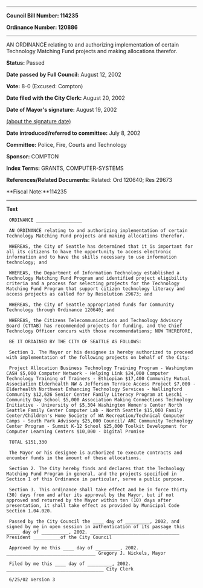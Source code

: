 

********

**Council Bill Number: 114235**
   
**Ordinance Number: 120886**
********

 AN ORDINANCE relating to and authorizing implementation of certain Technology Matching Fund projects and making allocations therefor.

**Status:** Passed
   
**Date passed by Full Council:** August 12, 2002
   
**Vote:** 8-0 (Excused: Compton)
   
**Date filed with the City Clerk:** August 20, 2002
   
**Date of Mayor's signature:** August 19, 2002
   
[(about the signature date)](/~public/approvaldate.htm)
   
   
   
**Date introduced/referred to committee:** July 8, 2002
   
**Committee:** Police, Fire, Courts and Technology
   
**Sponsor:** COMPTON
   
   
**Index Terms:** GRANTS, COMPUTER-SYSTEMS

**References/Related Documents:** Related: Ord 120640; Res 29673

**Fiscal Note:**114235

********

**Text**
   
```
 ORDINANCE _________________

 AN ORDINANCE relating to and authorizing implementation of certain Technology Matching Fund projects and making allocations therefor.

 WHEREAS, the City of Seattle has determined that it is important for all its citizens to have the opportunity to access electronic information and to have the skills necessary to use information technology; and

 WHEREAS, the Department of Information Technology established a Technology Matching Fund Program and identified project eligibility criteria and a process for selecting projects for the Technology Matching Fund Program that support citizen technology literacy and access projects as called for by Resolution 29673; and

 WHEREAS, the City of Seattle appropriated funds for Community Technology through Ordinance 120640; and

 WHEREAS, the Citizens Telecommunications and Technology Advisory Board (CTTAB) has recommended projects for funding, and the Chief Technology Officer concurs with those recommendations; NOW THEREFORE,

 BE IT ORDAINED BY THE CITY OF SEATTLE AS FOLLOWS:

 Section 1. The Mayor or his designee is hereby authorized to proceed with implementation of the following projects on behalf of the City:

 Project Allocation Business Technology Training Program - Washington CASH $5,000 Computer Network - Helping Link $24,000 Computer Technology Training of Trainers - Ethiopian $17,400 Community Mutual Association Elderhealth NW & Jefferson Terrace Access Project $7,000 - Elderhealth Northwest Enhancing Technology Services - Wallingford Community $12,626 Senior Center Family Literacy Program at Leschi - Community Day School $5,000 Association Making Connections Technology Initiative - University of $5,304 Washington Women's Center North Seattle Family Center Computer Lab - North Seattle $15,000 Family Center/Children's Home Society of WA Recreation/Technical Computer Camps - South Park Advisory $25,000 Council/ ARC Community Technology Center Program - Summit K-12 School $25,000 Toolkit Development for Computer Learning Centers $10,000 - Digital Promise

 TOTAL $151,330

 The Mayor or his designee is authorized to execute contracts and encumber funds in the amount of these allocations.

 Section 2. The City hereby finds and declares that the Technology Matching Fund Program in general, and the projects specified in Section 1 of this Ordinance in particular, serve a public purpose.

 Section 3. This ordinance shall take effect and be in force thirty (30) days from and after its approval by the Mayor, but if not approved and returned by the Mayor within ten (10) days after presentation, it shall take effect as provided by Municipal Code Section 1.04.020.

 Passed by the City Council the ____ day of _________, 2002, and signed by me in open session in authentication of its passage this _____ day of __________, 2002. _________________________________ President __________of the City Council

 Approved by me this ____ day of _________, 2002. _________________________________ Gregory J. Nickels, Mayor

 Filed by me this ____ day of _________, 2002. ____________________________________ City Clerk

 6/25/02 Version 3

```
